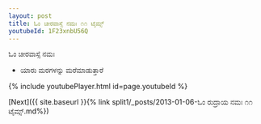 ```yaml
---
layout: post
title: ಓಂ ಚೀರವಾಸ್ಸೆ ನಮಃ ೧೧ ಟೈಮ್ಸ್
youtubeId: 1F23xnbU56Q
---
```

 
 
 ಓಂ ಚೀರವಾಸ್ಸೆ ನಮಃ  
 
 -  ಯಾರು ಮರಗಳನ್ನು ಮರೆಮಾಡುತ್ತಾರೆ 
 
  
 
  
 
 
 
 
 
 


{% include youtubePlayer.html id=page.youtubeId %}
 
[Next]({{ site.baseurl }}{% link  split1/_posts/2013-01-06-ಓಂ ರುದ್ರಾಯ ನಮಃ ೧೧ ಟೈಮ್ಸ್.md%})
 
